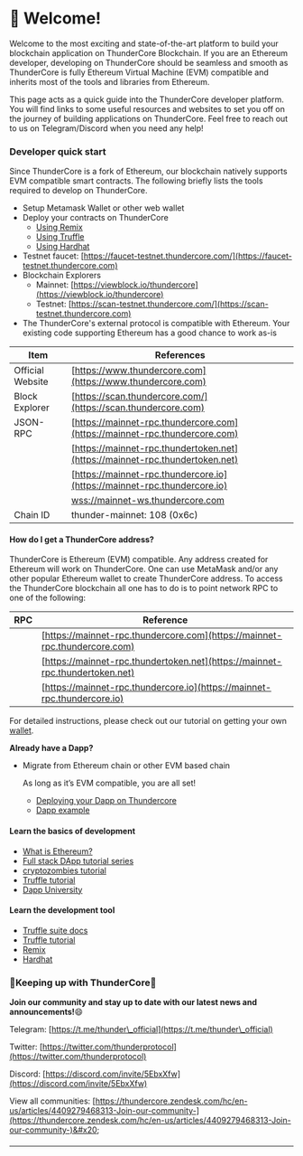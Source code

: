 # 🥂 Welcome!

Welcome to the most exciting and state-of-the-art platform to build your blockchain application on ThunderCore Blockchain. If you are an Ethereum developer, developing on ThunderCore should be seamless and smooth as ThunderCore is fully Ethereum Virtual Machine (EVM) compatible and inherits most of the tools and libraries from Ethereum.

This page acts as a quick guide into the ThunderCore developer platform. You will find links to some useful resources and websites to set you off on the journey of building applications on ThunderCore. Feel free to reach out to us on Telegram/Discord when you need any help!

### Developer quick start

Since ThunderCore is a fork of Ethereum, our blockchain natively supports EVM compatible smart contracts. The following briefly lists the tools required to develop on ThunderCore.

* Setup Metamask Wallet or other web wallet
* Deploy your contracts on ThunderCore
  * [Using Remix](deploying-on-thundercore/using-remix.md)
  * [Using Truffle](deploying-on-thundercore/using-truffle.md)
  * [Using Hardhat](deploying-on-thundercore/using-hardhat-include-create-a-project-steps.md)
* Testnet faucet: [https://faucet-testnet.thundercore.com/](https://faucet-testnet.thundercore.com)
* Blockchain Explorers
  * Mainnet: [https://viewblock.io/thundercore](https://viewblock.io/thundercore)
  * Testnet: [https://scan-testnet.thundercore.com/](https://scan-testnet.thundercore.com)
* The ThunderCore's external protocol is compatible with Ethereum. Your existing code supporting Ethereum has a good chance to work as-is

| Item             | References                                                                   |
| ---------------- | ---------------------------------------------------------------------------- |
| Official Website | [https://www.thundercore.com](https://www.thundercore.com)                   |
| Block Explorer   | [https://scan.thundercore.com/](https://scan.thundercore.com)                |
| JSON-RPC         | [https://mainnet-rpc.thundercore.com](https://mainnet-rpc.thundercore.com)   |
|                  | [https://mainnet-rpc.thundertoken.net](https://mainnet-rpc.thundertoken.net) |
|                  | [https://mainnet-rpc.thundercore.io](https://mainnet-rpc.thundercore.io)     |
|                  | [wss://mainnet-ws.thundercore.com](wss://mainnet-ws.thundercore.com)         |
| Chain ID         | thunder-mainnet: 108 (0x6c)                                                  |

#### How do I get a ThunderCore address? <a href="how-do-i-get-a-thundercore-address" id="how-do-i-get-a-thundercore-address"></a>

ThunderCore is Ethereum (EVM) compatible. Any address created for Ethereum will work on ThunderCore. One can use MetaMask and/or any other popular Ethereum wallet to create ThunderCore address. To access the ThunderCore blockchain all one has to do is to point network RPC to one of the following:

| RPC | Reference                                                                    |
| --- | ---------------------------------------------------------------------------- |
|     | [https://mainnet-rpc.thundercore.com](https://mainnet-rpc.thundercore.com)   |
|     | [https://mainnet-rpc.thundertoken.net](https://mainnet-rpc.thundertoken.net) |
|     | [https://mainnet-rpc.thundercore.io](https://mainnet-rpc.thundercore.io)     |

For detailed instructions, please check out our tutorial on getting your own [wallet](https://thundercore.zendesk.com/hc/en-us/articles/900006700223-ThunderCore-Hub).



**Already have a Dapp?**

*   Migrate from Ethereum chain or other EVM based chain

    As long as it’s EVM compatible, you are all set!&#x20;

    * [Deploying your Dapp on Thundercore ](deploying-on-thundercore/)
    * [Dapp example ](integrate-with-thundercore/deploy-a-dapp.md)

#### Learn the basics of development

* [What is Ethereum?](https://blockgeeks.com/guides/ethereum/)
* [Full stack DApp tutorial series](https://kauri.io/#collections/Full%20Stack%20dApp%20Tutorial%20Series/full-stack-dapp-tutorial-series-intro/)
* [cryptozombies tutorial](https://cryptozombies.io)
* [Truffle tutorial](https://www.trufflesuite.com/docs/truffle/quickstart)
* [Dapp University](https://www.dappuniversity.com)

#### Learn the development tool

* [Truffle suite docs](https://www.trufflesuite.com/docs)
* [Truffle tutorial](https://www.trufflesuite.com/tutorial)
* [Remix](https://remix.ethereum.org/#optimize=false\&runs=200\&evmVersion=null\&version=soljson-v0.8.7+commit.e28d00a7.js)
* [Hardhat](https://hardhat.org/tutorial/)

### :tada:Keeping up with ThunderCore:tada:

**Join our community and stay up to date with our latest news and announcements!**:smile:

Telegram: [https://t.me/thunder\_official](https://t.me/thunder\_official)

Twitter:  [https://twitter.com/thunderprotocol](https://twitter.com/thunderprotocol)

Discord: [https://discord.com/invite/5EbxXfw](https://discord.com/invite/5EbxXfw)

View all communities: [https://thundercore.zendesk.com/hc/en-us/articles/4409279468313-Join-our-community-](https://thundercore.zendesk.com/hc/en-us/articles/4409279468313-Join-our-community-)&#x20;



#### &#x20;





****
